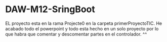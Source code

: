 # DAW-M12-SringBoot
EL proyecto esta en la rama Projecte0 en la carpeta primerProyectoTIC.
He acabado todo el powerpoint y todo esta hecho en un solo proyecto por
lo que habra que comentar y descomentar partes en el controlador. ^^
